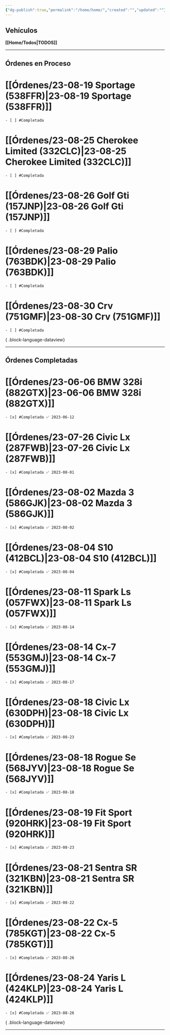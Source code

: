 ```yaml
---
{"dg-publish":true,"permalink":"/home/home/","created":"","updated":""}
---
```



## Vehículos

**[[Home/Todos\|TODOS]]**

---

## Órdenes en Proceso 

# [[Órdenes/23-08-19 Sportage (538FFR)\|23-08-19 Sportage (538FFR)]]

    - [ ] #Completada
# [[Órdenes/23-08-25 Cherokee Limited (332CLC)\|23-08-25 Cherokee Limited (332CLC)]]

    - [ ] #Completada
# [[Órdenes/23-08-26 Golf Gti (157JNP)\|23-08-26 Golf Gti (157JNP)]]

    - [ ] #Completada
# [[Órdenes/23-08-29 Palio (763BDK)\|23-08-29 Palio (763BDK)]]

    - [ ] #Completada
# [[Órdenes/23-08-30 Crv (751GMF)\|23-08-30 Crv (751GMF)]]

    - [ ] #Completada

{ .block-language-dataview} 

---

## Órdenes Completadas

# [[Órdenes/23-06-06  BMW 328i (882GTX)\|23-06-06  BMW 328i (882GTX)]]

    - [x] #Completada ✅ 2023-06-12
# [[Órdenes/23-07-26 Civic Lx (287FWB)\|23-07-26 Civic Lx (287FWB)]]

    - [x] #Completada ✅ 2023-08-01
# [[Órdenes/23-08-02 Mazda 3 (586GJK)\|23-08-02 Mazda 3 (586GJK)]]

    - [x] #Completada ✅ 2023-08-02
# [[Órdenes/23-08-04  S10 (412BCL)\|23-08-04  S10 (412BCL)]]

    - [x] #Completada ✅ 2023-08-04
# [[Órdenes/23-08-11 Spark Ls (057FWX)\|23-08-11 Spark Ls (057FWX)]]

    - [x] #Completada ✅ 2023-08-14
# [[Órdenes/23-08-14 Cx-7 (553GMJ)\|23-08-14 Cx-7 (553GMJ)]]

    - [x] #Completada ✅ 2023-08-17
# [[Órdenes/23-08-18 Civic Lx (630DPH)\|23-08-18 Civic Lx (630DPH)]]

    - [x] #Completada ✅ 2023-08-23
# [[Órdenes/23-08-18 Rogue Se (568JYV)\|23-08-18 Rogue Se (568JYV)]]

    - [x] #Completada ✅ 2023-08-18
# [[Órdenes/23-08-19 Fit Sport (920HRK)\|23-08-19 Fit Sport (920HRK)]]

    - [x] #Completada ✅ 2023-08-23
# [[Órdenes/23-08-21 Sentra SR (321KBN)\|23-08-21 Sentra SR (321KBN)]]

    - [x] #Completada ✅ 2023-08-22
# [[Órdenes/23-08-22 Cx-5 (785KGT)\|23-08-22 Cx-5 (785KGT)]]

    - [x] #Completada ✅ 2023-08-26
# [[Órdenes/23-08-24 Yaris L (424KLP)\|23-08-24 Yaris L (424KLP)]]

    - [x] #Completada ✅ 2023-08-26

{ .block-language-dataview} 

---

